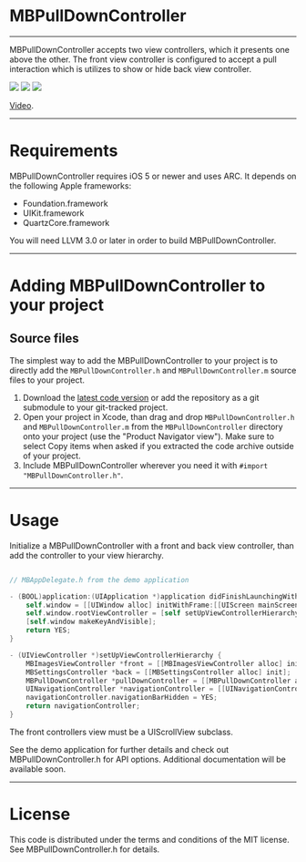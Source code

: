MBPullDownController
====================
--------------------

MBPullDownController accepts two view controllers, which it presents one above the other. The front view controller is configured to accept a pull interaction which is utilizes to show or hide back view controller. 

[![](https://dl.dropbox.com/u/378729/MBPullDownController/1-thumb.png)](https://dl.dropbox.com/u/378729/MBPullDownController/1.png)
[![](https://dl.dropbox.com/u/378729/MBPullDownController/2-thumb.png)](https://dl.dropbox.com/u/378729/MBPullDownController/2.png)
[![](https://dl.dropbox.com/u/378729/MBPullDownController/3-thumb.png)](https://dl.dropbox.com/u/378729/MBPullDownController/3.png)

[Video](http://vimeo.com/user2382859/mbpulldowncontroller). 

------------
Requirements
============

MBPullDownController requires iOS 5 or newer and uses ARC. It depends on the following Apple frameworks:

* Foundation.framework
* UIKit.framework
* QuartzCore.framework

You will need LLVM 3.0 or later in order to build MBPullDownController. 

-------------------------------------------
Adding MBPullDownController to your project
===========================================

Source files
------------

The simplest way to add the MBPullDownController to your project is to directly add the `MBPullDownController.h` and `MBPullDownController.m` source files to your project.

1. Download the [latest code version](https://github.com/matej/MBPullDownController/archive/master.zip) or add the repository as a git submodule to your git-tracked project. 
2. Open your project in Xcode, than drag and drop `MBPullDownController.h` and `MBPullDownController.m` from the `MBPullDownController` directory onto your project (use the "Product Navigator view"). Make sure to select Copy items when asked if you extracted the code archive outside of your project. 
3. Include MBPullDownController wherever you need it with `#import "MBPullDownController.h"`.

-----
Usage
=====

Initialize a MBPullDownController with a front and back view controller, than add the controller to your view hierarchy.

```objective-c

// MBAppDelegate.h from the demo application

- (BOOL)application:(UIApplication *)application didFinishLaunchingWithOptions:(NSDictionary *)launchOptions {
    self.window = [[UIWindow alloc] initWithFrame:[[UIScreen mainScreen] bounds]];
	self.window.rootViewController = [self setUpViewControllerHierarchy];
    [self.window makeKeyAndVisible];
    return YES;
}

- (UIViewController *)setUpViewControllerHierarchy {
	MBImagesViewController *front = [[MBImagesViewController alloc] init];
	MBSettingsController *back = [[MBSettingsController alloc] init];
	MBPullDownController *pullDownController = [[MBPullDownController alloc] initWithFrontController:front backController:back];
	UINavigationController *navigationController = [[UINavigationController alloc] initWithRootViewController:pullDownController];
	navigationController.navigationBarHidden = YES;
	return navigationController;
}

```

The front controllers view must be a UIScrollView subclass. 

See the demo application for further details and check out MBPullDownController.h for API options. Additional documentation will be available soon. 

-------
License
=======

This code is distributed under the terms and conditions of the MIT license. See MBPullDownController.h for details. 
